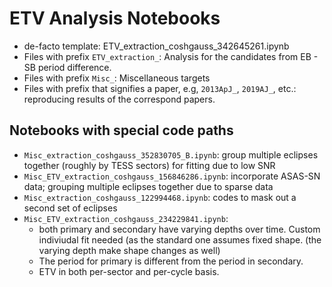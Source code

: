 # ETV Analysis Notebooks

- de-facto template: ETV_extraction_coshgauss_342645261.ipynb
- Files with prefix `ETV_extraction_`: Analysis for the candidates from EB - SB period difference.
- Files with prefix `Misc_`: Miscellaneous targets
- Files with prefix that signifies a paper, e.g, `2013ApJ_`, `2019AJ_`, etc.: reproducing results of the correspond papers.


## Notebooks with special code paths

- `Misc_extraction_coshgauss_352830705_B.ipynb`: group multiple eclipses together (roughly by TESS sectors) for fitting due to low SNR
- `Misc_ETV_extraction_coshgauss_156846286.ipynb`: incorporate ASAS-SN data; grouping multiple eclipses together due to sparse data
- `Misc_extraction_coshgauss_122994468.ipynb`: codes to mask out a second set of eclipses
- `Misc_ETV_extraction_coshgauss_234229841.ipynb`:
  - both primary and secondary have varying depths over time. Custom indiviudal fit needed (as the standard one assumes fixed shape. (the varying depth make shape changes as well)
  - The period for primary is different from the period in secondary.
  - ETV in both per-sector and per-cycle basis.

